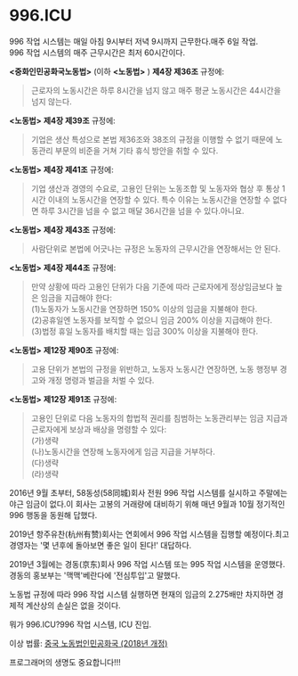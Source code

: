 996.ICU
===
  
996 작업 시스템는 매일 아침 9시부터 저녁 9시까지 근무한다.매주 6일 작업.  
996 작업 시스템의 매주 근무시간은 최저 60시간이다.  
  
**<중화인민공화국노동법>** (이하 **<노동법>** ) **제4장 제36조** 규정에:  
>근로자의 노동시간은 하루 8시간을 넘지 않고 매주 평균 노동시간은 44시간을 넘지 않는다.  
  
**<노동법>** **제4장 제39조** 규정에:  
>기업은 생산 특성으로 본법 제36조와 38조의 규정을 이행할 수 없기 때문에 노동관리 부문의 비준을 거쳐 기타 휴식 방안을 취할 수 있다.  
  
**<노동법>** **제4장 제41조** 규정에:  
>기업 생산과 경영의 수요로, 고용인 단위는 노동조합 및 노동자와 협상 후 통상 1시간 이내의 노동시간을 연장할 수 있다. 특수 이유는 노동시간을 연장할 수 없다면 하루 3시간을 넘을 수 없고 매달 36시간을 넘을 수 있다.아니요.  
  
**<노동법>** **제4장 제43조** 규정에:  
>사람단위로 본법에 어긋나는 규정은 노동자의 근무시간을 연장해서는 안 된다.  
  
**<노동법>** **제4장 제44조** 규정에:  
>만약 상황에 따라 고용인 단위가 다음 기준에 따라 근로자에게 정상임금보다 높은 임금을 지급해야 한다:  
>(1)노동자가 노동시간을 연장하면 150% 이상의 임금을 지불해야 한다.  
>(2)공휴일엔 노동자를 보직할 수 없으니 임금 200% 이상을 지급해야 한다.  
>(3)법정 휴일 노동자를 배치할 때는 임금 300% 이상을 지불해야 한다.  
  
**<노동법>** **제12장 제90조** 규정에:  
>고용 단위가 본법의 규정을 위반하고, 노동자 노동시간 연장하면, 노동 행정부 경고와 개정 명령과 벌금을 처벌 수 있다.  
  
**<노동법>** **제12장 제91조** 규정에:  
>고용인 단위로 다음 노동자의 합법적 권리를 침범하는 노동관리부는 임금 지급과 근로자에게 보상과 배상을 명령할 수 있다:  
>(가)생략  
>(나)노동시간을 연장해 노동자에게 임금 지급을 거부하다.  
>(다)생략  
>(라)생략  

2016년 9월 초부터, 58동성(58同城)회사 전원 996 작업 시스템를 실시하고 주말에는 야근 임금이 없다.이 회사는 고봉의 거래량에 대비하기 위해 매년 9월과 10월 정기적인 996 행동을 동원해 답했다.

2019년 항주유찬(杭州有赞)회사는 연회에서 996 작업 시스템을 집행할 예정이다.최고경영자는 '몇 년후에 돌아보면 좋은 일이 된다!' 대답하다.

2019년 3월에는 경동(京东)회사 996 작업 시스템 또는 995 작업 시스템을 운영했다.경동의 홍보부는 '맥맥'베란다에 '전심투입'고 말했다.

노동법 규정에 따라 996 작업 시스템 실행하면 현재의 임금의 2.275배만 차지하면 경제적 계산상의 손실은 없을 것이다.

뭐가 996.ICU?996 작업 시스템, ICU 진입.

이상 법률: [중국 노동법인민공화국 (2018년 개정)](http://www.npc.gov.cn/npc/xinwen/2019-01/07/content_2070261.htm)

프로그래머의 생명도 중요합니다!!!